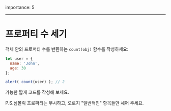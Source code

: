 importance: 5

---

# 프로퍼티 수 세기

객체 안의 프로퍼티 수를 반환하는 `count(obj)` 함수를 작성하세요:

```js
let user = {
  name: 'John',
  age: 30
};

alert( count(user) ); // 2
```

가능한 짧게 코드를 작성해 보세요.

P.S.심볼릭 프로퍼티는 무시하고, 오로지 "일반적인" 항목들만 세어 주세요.

